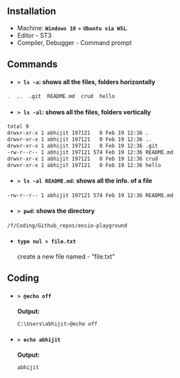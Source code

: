## Installation

- Machine: **`Windows 10`** + **`Ubuntu via WSL`**.
- Editor - ST3
- Compiler, Debugger - Command prompt

## Commands

- #### `> ls -a`: shows all the files, folders horizontally

```bash
.  ..  .git  README.md  crud  hello
```

- #### `> ls -al`: shows all the files, folders vertically

```bash
total 9
drwxr-xr-x 1 abhijit 197121   0 Feb 19 12:36 .
drwxr-xr-x 1 abhijit 197121   0 Feb 19 12:36 ..
drwxr-xr-x 1 abhijit 197121   0 Feb 19 12:36 .git
-rw-r--r-- 1 abhijit 197121 574 Feb 19 12:36 README.md
drwxr-xr-x 1 abhijit 197121   0 Feb 19 12:36 crud
drwxr-xr-x 1 abhijit 197121   0 Feb 19 12:36 hello
```

- #### `> ls -al README.md`: shows all the info. of a file

```bash
-rw-r--r-- 1 abhijit 197121 574 Feb 19 12:36 README.md
```

- #### `> pwd`: shows the directory

```bash
/f/Coding/Github_repos/eosio-playground
```

- #### `type nul > file.txt`
  create a new file named - "file.txt"

## Coding

- #### `> @echo off`

  **Output:**

  ```bash
  C:\Users\abhijit>@echo off
  ```

- #### `> echo abhijit`
  **Output:**
  ```bash
  abhijit
  ```
